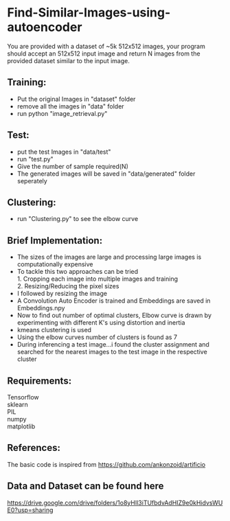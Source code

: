 # Find-Similar-Images-using-autoencoder
You are provided with a dataset of ~5k 512x512 images, your program should accept an 512x512 input image and return N images from the provided dataset similar to the input image.

## Training:
- Put the original Images in "dataset" folder
- remove all the images in "data" folder
- run python "image_retrieval.py"


## Test:
- put the test Images in "data/test"
- run "test.py"
- Give the number of sample required(N)
- The generated images will be saved in "data/generated" folder seperately


## Clustering:
- run "Clustering.py"  to see the elbow curve


## Brief Implementation:

- The sizes of the images are large and processing large images is computationally expensive
- To tackle this two approaches can be tried\
                1. Cropping each image into multiple images and training\
                2. Resizing/Reducing the pixel sizes
- I followed by resizing the image
- A Convolution Auto Encoder is trained and Embeddings are saved in Embeddings.npy
- Now to find out number of optimal clusters, Elbow curve is drawn by experimenting with different K's using distortion and inertia
- kmeans clustering is used
- Using the elbow curves number of clusters is found as 7
- During inferencing a test image...i found the cluster assignment and searched for the nearest images to the test image in the respective cluster


## Requirements:
Tensorflow\
sklearn\
PIL\
numpy\
matplotlib


## References:
The basic code is inspired from https://github.com/ankonzoid/artificio
## Data and Dataset can be found here
https://drive.google.com/drive/folders/1o8yHIl3iTUfbdvAdHIZ9e0kHidvsWUE0?usp=sharing


